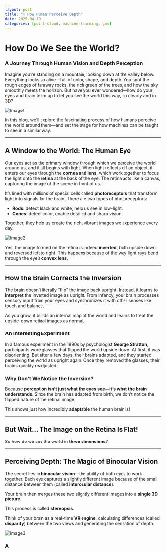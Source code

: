 ```yaml
---
layout: post
title: "📌 How Human Perceive Depth"
date: 2025-04-19
categories: [point-cloud, machine-learning, gmm]
---
```


# How Do We See the World?  
### A Journey Through Human Vision and Depth Perception

Imagine you’re standing on a mountain, looking down at the valley below. Everything looks so alive—full of color, shape, and depth. You spot the rough edges of faraway rocks, the rich green of the trees, and how the sky smoothly meets the horizon. But have you ever wondered—how do your eyes and brain team up to let you see the world this way, so clearly and in 3D?

![Image1](<Image1>)

In this blog, we’ll explore the fascinating process of how humans perceive the world around them—and set the stage for how machines can be taught to see in a similar way.

---

## A Window to the World: The Human Eye

Our eyes act as the primary window through which we perceive the world around us, and it all begins with light. When light reflects off an object, it enters our eyes through the **cornea and lens**, which work together to focus the light onto the **retina** at the back of the eye. The retina acts like a canvas, capturing the image of the scene in front of us.

It’s lined with millions of special cells called **photoreceptors** that transform light into signals for the brain. There are two types of photoreceptors:

- **Rods**: detect black and white, help us see in low-light.
- **Cones**: detect color, enable detailed and sharp vision.

Together, they help us create the rich, vibrant images we experience every day.

![Image2](<Image2>)

Yes, the image formed on the retina is indeed **inverted**, both upside down and reversed left to right. This happens because of the way light rays bend through the eye’s **convex lens**.

---

## How the Brain Corrects the Inversion

The brain doesn’t literally “flip” the image back upright. Instead, it learns to **interpret** the inverted image as upright. From infancy, your brain processes sensory input from your eyes and synchronizes it with other senses like touch and balance.

As you grow, it builds an internal map of the world and learns to treat the upside-down retinal images as normal.

### An Interesting Experiment

In a famous experiment in the 1890s by psychologist **George Stratton**, participants wore glasses that flipped the world upside down. At first, it was disorienting. But after a few days, their brains adapted, and they started perceiving the world as upright again. Once they removed the glasses, their brains quickly readjusted.

### Why Don’t We Notice the Inversion?

Because **perception isn’t just what the eyes see—it’s what the brain understands**. Since the brain has adapted from birth, we don’t notice the flipped nature of the retinal image.

This shows just how incredibly **adaptable** the human brain is!

---

## But Wait... The Image on the Retina Is Flat!

So how do we see the world in **three dimensions**?

---

## Perceiving Depth: The Magic of Binocular Vision

The secret lies in **binocular vision**—the ability of both eyes to work together. Each eye captures a slightly different image because of the small distance between them (called **interocular distance**).

Your brain then merges these two slightly different images into a **single 3D picture**.

This process is called **stereopsis**.

Think of your brain as a real-time **VR engine**, calculating differences (called **disparity**) between the two views and generating the sensation of depth.

![Image3](<Image3>)

### A
